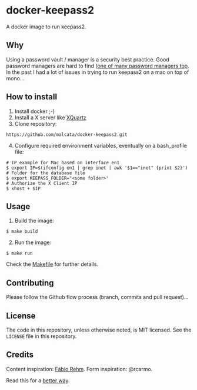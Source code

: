 # docker-keepass2

A docker image to run keepass2.

## Why

Using a password vault / manager is a security best practice.
Good password managers are hard to find ([one of many password managers top](http://lifehacker.com/5529133/five-best-password-managers). In the past I had a lot of issues in trying to run keepass2 on a mac on top of mono...

## How to install

1. Install docker ;-)
2. Install a X server like [XQuartz](https://www.xquartz.org/)
3. Clone repository: 
```shell
https://github.com/malcata/docker-keepass2.git
```
4. Configure required environment variables, eventually on a bash_profile file:
```shell
# IP example for Mac based on interface en1
$ export IP=$(ifconfig en1 | grep inet | awk '$1=="inet" {print $2}')
# Folder for the database file
$ export KEEPASS_FOLDER="<some folder>"
# Authorize the X Client IP
$ xhost + $IP 
```

## Usage

1. Build the image:
```shell
$ make build
```

2. Run the image:
```shell
$ make run
```

Check the [Makefile](https://github.com/malcata/docker-keepass2/master/makefile) for further details.

## Contributing

Please follow the Github flow process (branch, commits and pull request)...

## License

The code in this repository, unless otherwise noted, is MIT licensed. See the `LICENSE` file in this repository.

## Credits

Content inspiration: [Fábio Rehm](http://fabiorehm.com/blog/2014/09/11/running-gui-apps-with-docker/).
Form inspiration: @rcarmo.

Read this for a [better way](http://wiki.ros.org/docker/Tutorials/GUI).
